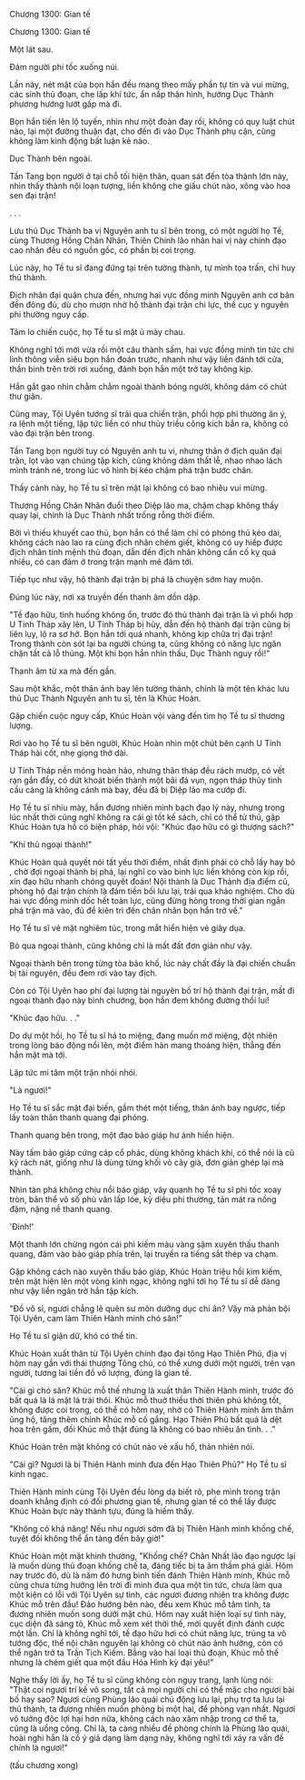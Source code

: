 




Chương 1300: Gian tế


Chương 1300: Gian tế

Một lát sau.

Đám người phi tốc xuống núi.

Lần này, nét mặt của bọn hắn đều mang theo mấy phần tự tin và vui mừng, các sính thủ đoạn, che lấp khí tức, ẩn nấp thân hình, hướng Dục Thành phương hướng lướt gấp mà đi.

Bọn hắn tiến lên lộ tuyến, nhìn như một đoàn đay rối, không có quy luật chút nào, lại một đường thuận đạt, cho đến đi vào Dục Thành phụ cận, cũng không làm kinh động bất luận kẻ nào.

Dục Thành bên ngoài.

Tần Tang bọn người ở tại chỗ tối hiện thân, quan sát đến tòa thành lớn này, nhìn thấy thành nội loạn tượng, liền không che giấu chút nào, xông vào hoa sen đại trận!

. . .

Lưu thủ Dục Thành ba vị Nguyên anh tu sĩ bên trong, có một người họ Tề, cùng Thương Hồng Chân Nhân, Thiên Chính lão nhân hai vị này chính đạo cao nhân đều có nguồn gốc, có phần bị coi trọng.

Lúc này, họ Tề tu sĩ đang đứng tại trên tường thành, tự mình tọa trấn, chỉ huy thủ thành.

Địch nhân đại quân chưa đến, nhưng hai vực đồng minh Nguyên anh cơ bản đến đông đủ, dù cho mượn nhờ hộ thành đại trận chi lực, thế cục y nguyên phi thường nguy cấp.

Tâm lo chiến cuộc, họ Tề tu sĩ mặt ủ mày chau.

Không nghĩ tới mới vừa rồi một câu thành sấm, hai vực đồng minh tin tức chi linh thông viễn siêu bọn hắn đoán trước, nhanh như vậy liền đánh tới cửa, thần binh trên trời rơi xuống, đánh bọn hắn một trở tay không kịp.

Hắn gắt gao nhìn chằm chằm ngoài thành bóng người, không dám có chút thư giãn.

Cũng may, Tội Uyên tướng sĩ trải qua chiến trận, phối hợp phi thường ăn ý, ra lệnh một tiếng, lập tức liền có như thủy triều công kích bắn ra, không có vào đại trận bên trong.

Tần Tang bọn người tuy có Nguyên anh tu vi, nhưng thân ở địch quân đại trận, lọt vào vạn chúng tập kích, cũng không dám thất lễ, nhao nhao lách mình tránh né, trong lúc vô hình bị kéo chậm phá trận bước chân.

Thấy cảnh này, họ Tề tu sĩ trên mặt lại không có bao nhiêu vui mừng.

Thương Hồng Chân Nhân đuổi theo Diệp lão ma, chậm chạp không thấy quay lại, chính là Dục Thành nhất trống rỗng thời điểm.

Bởi vì thiếu khuyết cao thủ, bọn hắn có thể làm chỉ có phòng thủ kéo dài, không cách nào lao ra cùng địch nhân chém giết, không có uy hiếp được địch nhân tính mệnh thủ đoạn, dẫn đến địch nhân không cần cố kỵ quá nhiều, có can đảm ở trong trận mạnh mẽ đâm tới.

Tiếp tục như vậy, hộ thành đại trận bị phá là chuyện sớm hay muộn.

Đúng lúc này, nơi xa truyền đến thanh âm dồn dập.

"Tề đạo hữu, tình huống không ổn, trước đó thủ thành đại trận là vì phối hợp U Tinh Tháp xây lên, U Tinh Tháp bị hủy, dẫn đến hộ thành đại trận cũng bị liên lụy, lộ ra sơ hở. Bọn hắn tới quá nhanh, không kịp chữa trị đại trận! Trong thành còn sót lại ba người chúng ta, cũng không có năng lực ngăn chặn tất cả lỗ thủng. Một khi bọn hắn nhìn thấu, Dục Thành nguy rồi!"

Thanh âm từ xa mà đến gần.

Sau một khắc, một thân ảnh bay lên tường thành, chính là một tên khác lưu thủ Dục Thành Nguyên anh tu sĩ, tên là Khúc Hoàn.

Gặp chiến cuộc nguy cấp, Khúc Hoàn vội vàng đến tìm họ Tề tu sĩ thương lượng.

Rơi vào họ Tề tu sĩ bên người, Khúc Hoàn nhìn một chút bên cạnh U Tinh Tháp hài cốt, nhẹ giọng thở dài.

U Tinh Tháp nền móng hoàn hảo, nhưng thân tháp đều rách mướp, có vết rạn gắn đầy, có dứt khoát biến thành một bãi đá vụn, ngọn tháp thủy tinh cầu càng là không cánh mà bay, đều đã bị Diệp lão ma cướp đi.

Họ Tề tu sĩ nhíu mày, hắn đương nhiên minh bạch đạo lý này, nhưng trong lúc nhất thời cũng nghĩ không ra cái gì tốt kế sách, chỉ có thể tử thủ, gặp Khúc Hoàn tựa hồ có biện pháp, hỏi vội: "Khúc đạo hữu có gì thượng sách?"

"Khí thủ ngoại thành!"

Khúc Hoàn quả quyết nói tất yếu thời điểm, nhất định phải có chỗ lấy hay bỏ , chờ đợi ngoại thành bị phá, lại nghĩ co vào binh lực liền không còn kịp rồi, xin đạo hữu nhanh chóng quyết đoán! Nội thành là Dục Thành địa điểm cũ, phòng hộ đại trận chính là đám tiền bối lưu lại, trải qua khảo nghiệm. Cho dù hai vực đồng minh dốc hết toàn lực, cũng đừng hòng trong thời gian ngắn phá trận mà vào, đủ để kiên trì đến chân nhân bọn hắn trở về."

Họ Tề tu sĩ vẻ mặt nghiêm túc, trong mắt hiển hiện vẻ giãy dụa.

Bỏ qua ngoại thành, cũng không chỉ là mất đất đơn giản như vậy.

Ngoại thành bên trong từng tòa bảo khố, lúc này chất đầy là đại chiến chuẩn bị tài nguyên, đều đem rơi vào tay địch.

Còn có Tội Uyên hao phí đại lượng tài nguyên bố trí hộ thành đại trận, mất đi ngoại thành đạo này bình chướng, bọn hắn đem không đường thối lui!

"Khúc đạo hữu. . ."

Do dự một hồi, họ Tề tu sĩ há to miệng, đang muốn mở miệng, đột nhiên trong lòng báo động nổi lên, một điểm hàn mang thoáng hiện, thẳng đến hắn mặt mà tới.

Lập tức mi tâm một trận nhói nhói.

"Là ngươi!"

Họ Tề tu sĩ sắc mặt đại biến, gầm thét một tiếng, thân ảnh bay ngược, tiếp lấy toàn thân thanh quang đại phóng.

Thanh quang bên trong, một đạo bảo giáp hư ảnh hiển hiện.

Này tấm bảo giáp cứng cáp cổ phác, dùng không khách khí, có thể nói là cũ kỹ rách nát, giống như là dùng từng khối vỏ cây già, đơn giản ghép lại mà thành.

Nhìn tàn phá không chịu nổi bảo giáp, vây quanh họ Tề tu sĩ phi tốc xoay tròn, bản thể vô số phù văn lấp lóe, kỳ diệu phi thường, tản mát ra nồng đậm, nặng nề thanh quang.

'Đinh!'

Một thanh lớn chừng ngón cái phi kiếm màu vàng sậm xuyên thấu thanh quang, đâm vào bảo giáp phía trên, lại truyền ra tiếng sắt thép va chạm.

Gặp không cách nào xuyên thấu bảo giáp, Khúc Hoàn triệu hồi kim kiếm, trên mặt hiện lên một vòng kinh ngạc, không nghĩ tới họ Tề tu sĩ dễ dàng như vậy liền ngăn trở hắn tập kích.

"Đồ vô sỉ, ngươi chẳng lẽ quên sư môn dưỡng dục chi ân? Vậy mà phản bội Tội Uyên, cam làm Thiên Hành minh chó săn!"

Họ Tề tu sĩ giận dữ, khó có thể tin.

Khúc Hoàn xuất thân từ Tội Uyên chính đạo đại tông Hạo Thiên Phủ, địa vị hôm nay gần với thái thượng Tông chủ, có thể xưng dưới một người, trên vạn người, tương lai tiền đồ vô lượng, đúng là gian tế.

"Cái gì chó săn? Khúc mỗ thế nhưng là xuất thân Thiên Hành minh, trước đó bất quá là lá mặt lá trái thôi. Khúc mỗ thuở thiếu thời thiên phú không tốt, không được coi trọng, có thể có hôm nay, nhờ có Thiên Hành minh âm thầm ủng hộ, tăng thêm chính Khúc mỗ cố gắng. Hạo Thiên Phủ bất quá là dệt hoa trên gấm, đối Khúc mỗ thật đúng là không có bao nhiêu ân tình. . ."

Khúc Hoàn trên mặt không có chút nào vẻ xấu hổ, thản nhiên nói.

"Cái gì? Ngươi là bị Thiên Hành minh đưa đến Hạo Thiên Phủ?" Họ Tề tu sĩ kinh ngạc.

Thiên Hành minh cùng Tội Uyên đều lòng dạ biết rõ, phe mình trong trận doanh khẳng định có đối phương gian tế, nhưng gian tế có thể lấy được Khúc Hoàn bực này thành tựu, đúng là hiếm thấy.

"Không có khả năng! Nếu như ngươi sớm đã bị Thiên Hành minh khống chế, tuyệt đối không thể ẩn tàng đến bây giờ!"

Khúc Hoàn một mặt khinh thường, "Khống chế? Chân Nhất lão đạo ngược lại là muốn dùng thủ đoạn khống chế ta, đáng tiếc bị ta âm thầm phá giải. Hôm nay trước đó, dù là năm đó hưng binh tiến đánh Thiên Hành minh, Khúc mỗ cũng chưa từng hướng lên trời đi minh đưa qua một tin tức, chưa làm qua một kiện có lỗi với Tội Uyên sự tình, các ngươi đương nhiên tra không được Khúc mỗ trên đầu! Đảo hướng bên nào, đều xem Khúc mỗ tâm tình, ta đương nhiên muốn song dưới mặt chú. Hôm nay xuất hiện loại sự tình này, cục diện đã sáng tỏ, Khúc mỗ xem xét thời thế, mới quyết định đánh cược một lần. Chỉ là không nghĩ tới, tề đạo hữu hơi có chút năng lực, trúng ta vô tướng độc, thể nội chân nguyên lại không có chút nào ảnh hưởng, còn có thể ngăn trở ta Trần Tịch Kiếm. Bằng vào hai loại thủ đoạn, Khúc mỗ thế nhưng là chém giết qua một đầu Hóa Hình kỳ đại yêu!"

Nghe thấy lời ấy, họ Tề tu sĩ cũng không còn ngụy trang, lạnh lùng nói: "Thật coi ngươi trí kế vô song, tất cả mọi người chỉ có thể mặc cho ngươi bài bố hay sao? Ngươi cùng Phùng lão quái chủ động lưu lại, phụ trợ ta lưu lại thủ thành, ta đương nhiên muốn phòng bị một hai, để phòng vạn nhất. Ngươi vô tướng độc lợi hại hơn nữa, không cách nào xâm nhập trong cơ thể ta, cũng là uổng công. Chỉ là, ta càng nhiều đề phòng chính là Phùng lão quái, hoài nghi hắn là cố ý giả dạng làm dạng này, không nghĩ tới xảy ra vấn đề chính là ngươi!"

(tấu chương xong)




